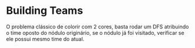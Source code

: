 # Building Teams

O problema clássico de colorir com 2 cores, basta rodar um DFS atribuindo o time oposto do nódulo originário, se o nódulo já foi visitado, verificar se ele possui mesmo time do atual.
